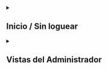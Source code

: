 <details>
<summary><h2>Inicio / Sin loguear</h2></summary>

### Contacto

![contacto](_figmas/contacto.png)

### Registro de estudiantes

![contacto](_figmas/registro.png)

</details>

<details>
<summary><h2>Vistas del Administrador</h2></summary>

</details>
